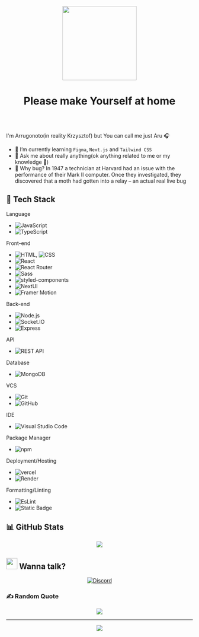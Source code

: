 <div align='center'> <img src='https://media.tenor.com/qA9u4ETE66MAAAAC/hello-there-kenobi.gif' width='200'> </div>

# <div align='center'>Please make Yourself at home</div>

<br>
<br>


I'm Arrugonoto(in reality Krzysztof) but You can call me just Aru :headphones:

- 🌱 I’m currently learning `Figma`, `Next.js` and `Tailwind CSS`
- 💬 Ask me about really anything(ok anything related to me or my knowledge :panda_face:)
- 🐛 Why bug? In 1947 a technician at Harvard had an issue with the performance of their Mark II computer.
     Once they investigated, they discovered that a moth had gotten into a relay – an actual real live bug


 

## :toolbox: Tech Stack
<div>

Language
 - ![JavaScript](https://img.shields.io/badge/JavaScript-%230a262f?style=flat&logo=javascript&logoColor=%23F7DF1E)
 - ![TypeScript](https://img.shields.io/badge/TypeScript-%230a262f?style=flat&logo=typescript&logoColor=%233178C6)

Front-end
 - ![HTML](https://img.shields.io/badge/HTML-%230a262f?style=flat&logo=html5&logoColor=%23E34F26), ![CSS](https://img.shields.io/badge/CSS-%230a262f?style=flat&logo=css3&logoColor=%231572B6)
 - ![React](https://img.shields.io/badge/React-%230a262f?style=flat&logo=react&logoColor=%2361DAFB)
 - ![React Router](https://img.shields.io/badge/React%20Router-%230a262f?style=flat&logo=React%20Router&logoColor=%23CA4245)
 - ![Sass](https://img.shields.io/badge/Sass-%230a262f?style=flat&logo=sass&logoColor=%23CC6699)
 - ![styled-components](https://img.shields.io/badge/styled--components-%230a262f?style=flat&logo=styled-components&logoColor=%23DB7093)
 - ![NextUI](https://img.shields.io/badge/NextUI-%230a262f?style=flat&logo=nextui&logoColor=%23DB7093)
 - ![Framer Motion](https://img.shields.io/badge/Framer%20Motion-%230a262f?style=flat&logo=Framer)
 





Back-end
 - ![Node.js](https://img.shields.io/badge/Node.js-%230a262f?style=flat&logo=Node.js&logoColor=%23339933)
 - ![Socket.IO](https://img.shields.io/badge/Socket.IO-%230a262f?style=flat&logo=Socket.io)
 - ![Express](https://img.shields.io/badge/Express-%230a262f?style=flat&logo=Express)

API
 - ![REST API](https://img.shields.io/badge/REST%20API-%230a262f?style=flat)

Database
 - ![MongoDB](https://img.shields.io/badge/MongoDB-%230a262f?style=flat&logo=MongoDB&logoColor=%2347A248)

VCS
 - ![Git](https://img.shields.io/badge/Git-%230a262f?style=flat&logo=Git&logoColor=%23F05032)
 - ![GitHub](https://img.shields.io/badge/GitHub-%230a262f?style=flat&logo=GitHub)

IDE
 - ![Visual Studio Code](https://img.shields.io/badge/Visual%20Studio%20Code-%230a262f?style=flat&logo=visualstudiocode&logoColor=%23007ACC)

Package Manager
 - ![npm](https://img.shields.io/badge/npm-%230a262f?style=flat&logo=npm&logoColor=%23CB3837)

Deployment/Hosting
 - ![vercel](https://img.shields.io/badge/Vercel-%230a262f?style=flat&logo=vercel)
 - ![Render](https://img.shields.io/badge/Render-%230a262f?style=flat&logo=render&logoColor=%2346E3B7)

Formatting/Linting
 - ![EsLint](https://img.shields.io/badge/ESLint-%230a262f?style=flat&logo=eslint&logoColor=%234B32C3)
 - ![Static Badge](https://img.shields.io/badge/Prettier-%230a262f?style=flat&logo=prettier&logoColor=%23F7B93E)
 
 </div>

## 📊 GitHub Stats
<div align='center'>

![](https://github-readme-streak-stats.herokuapp.com/?user=Arrugonoto&theme=react&hide_border=false)
  
</div>

## <img src='https://emojis.slackmojis.com/emojis/images/1643511944/39656/fine.png?1643511944' width='30'>  Wanna talk?

<div align='center'>

[![Discord](https://img.shields.io/badge/Discord-%237289DA.svg?logo=discord&logoColor=white)](https://discord.gg/Arugonoto#2518)
  
</div>

### ✍️ Random Quote
<div align='center'>

![](https://quotes-github-readme.vercel.app/api?type=horizontal&theme=tokyonight)
  
</div>

---
<div align='center'>

[![](https://visitcount.itsvg.in/api?id=Arrugonoto&icon=7&color=1)](https://visitcount.itsvg.in)
  
</div>

<!-- Proudly created with GPRM ( https://gprm.itsvg.in ) -->
